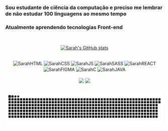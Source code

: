 
### Sou estudante de ciência da computação e preciso me lembrar de não estudar 100 linguagens ao mesmo tempo 

### Atualmente aprendendo tecnologias Front-end 

<br>

  
  <div align="center">
    
  [![Sarah's GitHub stats](https://github-readme-stats.vercel.app/api?username=sarahscampos&show_icons=true&theme=tokyonight&bg_color=00000000)](https://github.com/sarahscampos/github-readme-stats)
  
  </div>

  <div style='display: inline_block' align="center"><br>
    <img align="center" alt='SarahHTML' height=30 weidth=40 src='https://cdn.jsdelivr.net/gh/devicons/devicon@latest/icons/html5/html5-original.svg'/>  
    <img align="center" alt='SarahCSS' height=30 weidth=40 src='https://cdn.jsdelivr.net/gh/devicons/devicon@latest/icons/css3/css3-original.svg'/> 
    <img align="center" alt='SarahJS' height=30 weidth=40 src='https://cdn.jsdelivr.net/gh/devicons/devicon@latest/icons/javascript/javascript-original.svg'/> 
    <img align="center" alt='SarahSASS' height=30 weidth=40 src='https://cdn.jsdelivr.net/gh/devicons/devicon@latest/icons/sass/sass-original.svg'/> 
    <img align="center" alt='SarahREACT' height=30 weidth=40 src='https://cdn.jsdelivr.net/gh/devicons/devicon@latest/icons/react/react-original.svg'/> 
    <img align="center" alt='SarahFIGMA' height=30 weidth=40 src='https://cdn.jsdelivr.net/gh/devicons/devicon@latest/icons/figma/figma-original.svg'/> 
    <img align="center" alt='SarahC' height=30 weidth=40 src='https://cdn.jsdelivr.net/gh/devicons/devicon@latest/icons/c/c-original.svg'/> 
    <img align="center" alt='SarahJAVA' height=30 weidth=40 src='https://cdn.jsdelivr.net/gh/devicons/devicon@latest/icons/java/java-original.svg'/> 
  </div>

  <div style='display: inline_block' align="center"><br>
    <a href="https://www.linkedin.com/in/sarah-campos-dev/" target= "_blank" ><img align="center" src='https://img.shields.io/badge/LinkedIn-0077B5?style=for-the-badge&logo=linkedin&logoColor=white'/></a>
    <a href='mailto:sarahstephanycampos@gmail.com' target= "_blank" ><img align="center" src='https://img.shields.io/badge/Gmail-D14836?style=for-the-badge&logo=gmail&logoColor=white'/></a>
    
  </div>
 
  
  ##

  <picture>
    <source media="(prefers-color-scheme: dark)" srcset="https://raw.githubusercontent.com/sarahscampos/sarahscampos/output/github-contribution-grid-snake-dark.svg">
    <source media="(prefers-color-scheme: light)" srcset="https://raw.githubusercontent.com/sarahscampos/sarahscampos/output/github-contribution-grid-snake.svg">
    <img alt="github contribution grid snake animation" src="https://raw.githubusercontent.com/sarahscampos/sarahscampos/output/github-contribution-grid-snake.svg">
  </picture>




